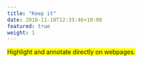 ```yaml
---
title: "Keep it"
date: 2018-11-18T12:33:46+10:00
featured: true
weight: 1
---
```


<span style="background-color:yellow;">Highlight and annotate directly on webpages.</span>